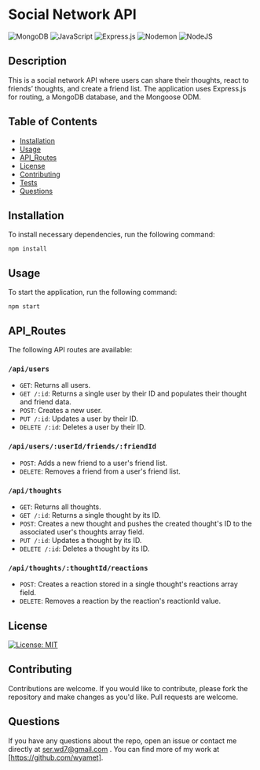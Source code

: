 # Social Network API

![MongoDB](https://img.shields.io/badge/MongoDB-4EA94B?style=for-the-badge&logo=mongodb&logoColor=white)
![JavaScript](https://img.shields.io/badge/JavaScript-F7DF1E?style=for-the-badge&logo=javascript&logoColor=black)
![Express.js](https://img.shields.io/badge/express.js-%23404d59.svg?style=for-the-badge&logo=express&logoColor=%2361DAFB)
![Nodemon](https://img.shields.io/badge/NODEMON-%23323330.svg?style=for-the-badge&logo=nodemon&logoColor=%BBDEAD)
![NodeJS](https://img.shields.io/badge/node.js-6DA55F?style=for-the-badge&logo=node.js&logoColor=white)

## Description

This is a social network API where users can share their thoughts, react to friends’ thoughts, and create a friend list. The application uses Express.js for routing, a MongoDB database, and the Mongoose ODM.

## Table of Contents

- [Installation](#installation)
- [Usage](#usage)
- [API_Routes](#api_routes)
- [License](#license)
- [Contributing](#contributing)
- [Tests](#tests)
- [Questions](#questions)

## Installation

To install necessary dependencies, run the following command:

```
npm install
```

## Usage

To start the application, run the following command:

```
npm start
```

## API_Routes

The following API routes are available:

### `/api/users`

- `GET`: Returns all users.
- `GET /:id`: Returns a single user by their ID and populates their thought and friend data.
- `POST`: Creates a new user.
- `PUT /:id`: Updates a user by their ID.
- `DELETE /:id`: Deletes a user by their ID.

### `/api/users/:userId/friends/:friendId`

- `POST`: Adds a new friend to a user's friend list.
- `DELETE`: Removes a friend from a user's friend list.

### `/api/thoughts`

- `GET`: Returns all thoughts.
- `GET /:id`: Returns a single thought by its ID.
- `POST`: Creates a new thought and pushes the created thought's ID to the associated user's thoughts array field.
- `PUT /:id`: Updates a thought by its ID.
- `DELETE /:id`: Deletes a thought by its ID.

### `/api/thoughts/:thoughtId/reactions`

- `POST`: Creates a reaction stored in a single thought's reactions array field.
- `DELETE`: Removes a reaction by the reaction's reactionId value.

## License

[![License: MIT](https://img.shields.io/badge/License-MIT-yellow.svg)](https://opensource.org/licenses/MIT)

## Contributing

Contributions are welcome. If you would like to contribute, please fork the repository and make changes as you'd like. Pull requests are welcome.

## Questions

If you have any questions about the repo, open an issue or contact me directly at ser.wd7@gmail.com . You can find more of my work at [https://github.com/wyamet].
